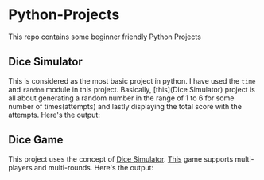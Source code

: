 # Python-Projects
This repo contains some beginner friendly Python Projects
## Dice Simulator
This is considered as the most basic project in python. I have used the `time` and `random` module in this project. Basically, [this](Dice Simulator) project is all about generating a random number in the range of 1 to 6 for some number of times(attempts) and lastly displaying the total score with the attempts.
Here's the output: 
[](Dice-Simulator/output.JPG)
## Dice Game
This project uses the concept of [Dice Simulator](Dice-Simulator/dice_simulator.py). [This](Dice-Game) game supports multi-players and multi-rounds. 
Here's the output:
[](Dice-Game/output.JPG)
